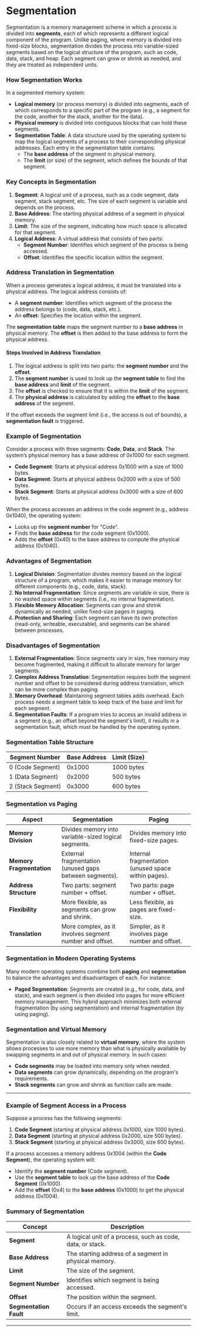 # **Segmentation**

Segmentation is a memory management scheme in which a process is divided into **segments**, each of which represents a different logical component of the program. Unlike paging, where memory is divided into fixed-size blocks, segmentation divides the process into variable-sized segments based on the logical structure of the program, such as code, data, stack, and heap. Each segment can grow or shrink as needed, and they are treated as independent units.

### **How Segmentation Works**

In a segmented memory system:
- **Logical memory** (or process memory) is divided into segments, each of which corresponds to a specific part of the program (e.g., a segment for the code, another for the stack, another for the data).
- **Physical memory** is divided into contiguous blocks that can hold these segments.
- **Segmentation Table**: A data structure used by the operating system to map the logical segments of a process to their corresponding physical addresses. Each entry in the segmentation table contains:
  - The **base address** of the segment in physical memory.
  - The **limit** (or size) of the segment, which defines the bounds of that segment.
  
### **Key Concepts in Segmentation**

1. **Segment**: A logical unit of a process, such as a code segment, data segment, stack segment, etc. The size of each segment is variable and depends on the process.
2. **Base Address**: The starting physical address of a segment in physical memory.
3. **Limit**: The size of the segment, indicating how much space is allocated for that segment.
4. **Logical Address**: A virtual address that consists of two parts:
   - **Segment Number**: Identifies which segment of the process is being accessed.
   - **Offset**: Identifies the specific location within the segment.

### **Address Translation in Segmentation**

When a process generates a logical address, it must be translated into a physical address. The logical address consists of:
- A **segment number**: Identifies which segment of the process the address belongs to (code, data, stack, etc.).
- An **offset**: Specifies the location within the segment.

The **segmentation table** maps the segment number to a **base address** in physical memory. The **offset** is then added to the base address to form the physical address.

#### **Steps Involved in Address Translation**

1. The logical address is split into two parts: the **segment number** and the **offset**.
2. The **segment number** is used to look up the **segment table** to find the **base address** and **limit** of the segment.
3. The **offset** is checked to ensure that it is within the **limit** of the segment.
4. The **physical address** is calculated by adding the **offset** to the **base address** of the segment.

If the offset exceeds the segment limit (i.e., the access is out of bounds), a **segmentation fault** is triggered.

### **Example of Segmentation**

Consider a process with three segments: **Code**, **Data**, and **Stack**. The system’s physical memory has a base address of 0x1000 for each segment.

- **Code Segment**: Starts at physical address 0x1000 with a size of 1000 bytes.
- **Data Segment**: Starts at physical address 0x2000 with a size of 500 bytes.
- **Stack Segment**: Starts at physical address 0x3000 with a size of 600 bytes.

When the process accesses an address in the code segment (e.g., address 0x1040), the operating system:
- Looks up the **segment number** for "Code".
- Finds the **base address** for the code segment (0x1000).
- Adds the **offset** (0x40) to the base address to compute the physical address (0x1040).

### **Advantages of Segmentation**

1. **Logical Division**: Segmentation divides memory based on the logical structure of a program, which makes it easier to manage memory for different components (e.g., code, data, stack).
2. **No Internal Fragmentation**: Since segments are variable in size, there is no wasted space within segments (i.e., no internal fragmentation).
3. **Flexible Memory Allocation**: Segments can grow and shrink dynamically as needed, unlike fixed-size pages in paging.
4. **Protection and Sharing**: Each segment can have its own protection (read-only, writeable, executable), and segments can be shared between processes.

### **Disadvantages of Segmentation**

1. **External Fragmentation**: Since segments vary in size, free memory may become fragmented, making it difficult to allocate memory for larger segments.
2. **Complex Address Translation**: Segmentation requires both the segment number and offset to be considered during address translation, which can be more complex than paging.
3. **Memory Overhead**: Maintaining segment tables adds overhead. Each process needs a segment table to keep track of the base and limit for each segment.
4. **Segmentation Faults**: If a program tries to access an invalid address in a segment (e.g., an offset beyond the segment's limit), it results in a segmentation fault, which must be handled by the operating system.

### **Segmentation Table Structure**

| **Segment Number** | **Base Address** | **Limit** (Size) |
|--------------------|------------------|------------------|
| 0 (Code Segment)   | 0x1000           | 1000 bytes       |
| 1 (Data Segment)   | 0x2000           | 500 bytes        |
| 2 (Stack Segment)  | 0x3000           | 600 bytes        |

### **Segmentation vs Paging**

| **Aspect**         | **Segmentation**                                      | **Paging**                                            |
|--------------------|-------------------------------------------------------|-------------------------------------------------------|
| **Memory Division** | Divides memory into variable-sized logical segments.  | Divides memory into fixed-size pages.                 |
| **Memory Fragmentation** | External fragmentation (unused gaps between segments). | Internal fragmentation (unused space within pages).   |
| **Address Structure** | Two parts: segment number + offset.                  | Two parts: page number + offset.                      |
| **Flexibility**     | More flexible, as segments can grow and shrink.       | Less flexible, as pages are fixed-size.               |
| **Translation**     | More complex, as it involves segment number and offset. | Simpler, as it involves page number and offset.       |

### **Segmentation in Modern Operating Systems**

Many modern operating systems combine both **paging** and **segmentation** to balance the advantages and disadvantages of each. For instance:
- **Paged Segmentation**: Segments are created (e.g., for code, data, and stack), and each segment is then divided into pages for more efficient memory management. This hybrid approach minimizes both external fragmentation (by using segmentation) and internal fragmentation (by using paging).

### **Segmentation and Virtual Memory**

Segmentation is also closely related to **virtual memory**, where the system allows processes to use more memory than what is physically available by swapping segments in and out of physical memory. In such cases:
- **Code segments** may be loaded into memory only when needed.
- **Data segments** can grow dynamically, depending on the program's requirements.
- **Stack segments** can grow and shrink as function calls are made.

---

### **Example of Segment Access in a Process**

Suppose a process has the following segments:
1. **Code Segment** (starting at physical address 0x1000, size 1000 bytes).
2. **Data Segment** (starting at physical address 0x2000, size 500 bytes).
3. **Stack Segment** (starting at physical address 0x3000, size 600 bytes).

If a process accesses a memory address 0x1004 (within the **Code Segment**), the operating system will:
- Identify the **segment number** (Code segment).
- Use the **segment table** to look up the base address of the **Code Segment** (0x1000).
- Add the **offset** (0x4) to the **base address** (0x1000) to get the physical address (0x1004).

### **Summary of Segmentation**

| **Concept**              | **Description**                                          |
|--------------------------|----------------------------------------------------------|
| **Segment**               | A logical unit of a process, such as code, data, or stack.|
| **Base Address**          | The starting address of a segment in physical memory.    |
| **Limit**                 | The size of the segment.                                |
| **Segment Number**        | Identifies which segment is being accessed.              |
| **Offset**                | The position within the segment.                         |
| **Segmentation Fault**    | Occurs if an access exceeds the segment's limit.         |

---
